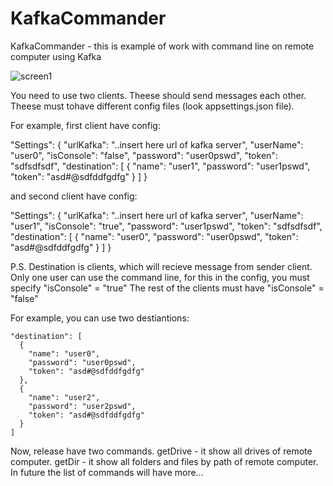 # KafkaCommander
KafkaCommander - this is example of work with command line on remote computer using Kafka

![screen1](https://user-images.githubusercontent.com/56368289/166828176-a22f0a2e-20cc-497d-a9f1-0551bab6b46a.png)

You need to use two clients.
Theese should send messages each other.
Theese must tohave different config files (look appsettings.json file).

For example, first client have config:

 "Settings": {
    "urlKafka": "..insert here url of kafka server",
    "userName": "user0",
    "isConsole": "false",
    "password": "user0pswd",
    "token": "sdfsdfsdf",
    "destination": [
      {
        "name": "user1",
        "password": "user1pswd", 
        "token": "asd#@sdfddfgdfg"
      }
    ]
  }


and second client have config:

"Settings": {
    "urlKafka": "..insert here url of kafka server",
    "userName": "user1",
    "isConsole": "true",
    "password": "user1pswd",
    "token": "sdfsdfsdf",
    "destination": [
      {
        "name": "user0",
        "password": "user0pswd", 
        "token": "asd#@sdfddfgdfg"
      }
    ]
  }
  
  


P.S. Destination is clients, which will recieve message from sender client.
Only one user can use the command line, for this in the config, you must specify
"isConsole" = "true"
The rest of the clients must have
"isConsole" = "false"

For example, you can use two destiantions:

    "destination": [
      {
        "name": "user0",
        "password": "user0pswd", 
        "token": "asd#@sdfddfgdfg"
      },
      {
        "name": "user2",
        "password": "user2pswd", 
        "token": "asd#@sdfddfgdfg"
      }
    ]


Now, release have two commands.
getDrive - it show all drives of remote computer.
getDir - it show all folders and files by path of remote computer.
In future the list of commands will have more...
